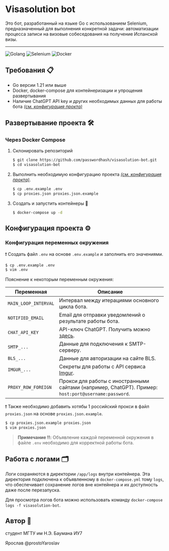 # Visasolution bot

Это бот, разработанный на языке Go с использованием Selenium, предназначенный для выполнения конкретной задачи: автоматизации процесса записи на визовые собеседования на получение Испанской визы.

<hr/>

![Golang](https://img.shields.io/badge/Go-00ADD8?style=for-the-badge&logo=go&logoColor=white)
![Selenium](https://img.shields.io/badge/Selenium-43B02A?style=for-the-badge&logo=selenium&logoColor=white)
![Docker](https://img.shields.io/badge/Docker-2496ED?style=for-the-badge&logo=docker&logoColor=white)

## Требования :clipboard:
- Go версии 1.21 или выше
- Docker, docker-compose для контейнеризации и упрощения развертывания
- Наличие ChatGPT API key и других необходимых данных для работы бота *[(см. конфигурация прокта)](#конфигурация-проекта)*

## Развертывание проекта :hammer_and_wrench:

###  Через Docker Compose 

1. Склонировать репозиторий

    ```bash
    $ git clone https://github.com/passwordhash/visasolution-bot.git
    $ cd visasolution-bot
    ```
   
2. Выполнить необходимую конфигурацию проекта *[(см. конфигурация прокта)](#конфигурация-проекта)*.

    ```bash
    $ cp .env.example .env
    $ cp proxies.json proxies.json.example
    ```

3. Создать и запустить контейнеры :rocket:

    ```bash
    $ docker-compose up -d
    ```
  
## Конфигурация проекта :gear:

### Конфигурация переменных окружения

:exclamation: Создать файл `.env` на основе `.env.example` и заполнить его значениями.

```bash
$ cp .env.example .env
$ vim .env
```

Пояснение к некоторым переменным окружения:

| Переменная           | Описание                                                                                             |
|----------------------|------------------------------------------------------------------------------------------------------|
| `MAIN_LOOP_INTERVAL` | Интервал между итерациями основного цикла бота.                                                      |
| `NOTIFIED_EMAIL`     | Email для отправки уведомлений о результате работы бота.                                             |
| `CHAT_API_KEY`       | API-ключ ChatGPT. Получить можно [здесь](https://platform.openai.com/).                              |
| `SMTP_...`           | Данные для подключения к SMTP-серверу.                                                               |
| `BLS_...`            | Данные для авторизации на сайте BLS.                                                                 |
| `IMGUR_...`          | Секреты для работы с API сервиса [Imgur](https://apidocs.imgur.com/).                                |
| `PROXY_ROW_FOREIGN`  | Прокси для работы с иностранными сайтами (например, ChatGPT). Пример: `host:port@username:password`. |

:exclamation: Также необходимо добавить хотябы 1 российский прокси в файл `proxies.json` на основе `proxies.json.example`.

```bash
$ cp proxies.json.example proxies.json
$ vim proxies.json
```

> **Примечание :bangbang::** Объявление каждой переменной окружения в файле `.env` необходимо для корректной работы бота.

## Работа с логами :card_index_dividers:

Логи сохраняются в директории `/app/logs` внутри контейнера. Эта директория подключена к объявленному в `docker-compose.yml` тому `logs`, что обеспечивает сохранение логов вне контейнера и их доступность даже после перезапуска.

Для просмотра логов бота можно использовать команду `docker-compose logs -f visasolution-bot`.

## Автор :bust_in_silhouette:

студент МГТУ им Н.Э. Баумана ИУ7

Ярослав @prostoYaroslav   

